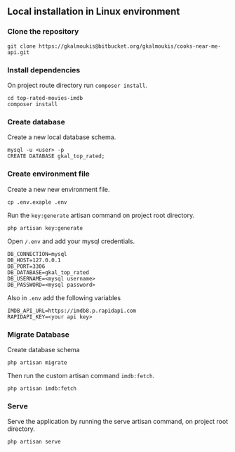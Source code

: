 ## Local installation in Linux environment

### Clone the repository
```
git clone https://gkalmoukis@bitbucket.org/gkalmoukis/cooks-near-me-api.git
```

### Install dependencies
On project route directory run `composer install`.

```
cd top-rated-movies-imdb
composer install
```

### Create database
Create a new local database schema.

```
mysql -u <user> -p
CREATE DATABASE gkal_top_rated;
```


### Create environment file

Create a new new environment file.

```
cp .env.exaple .env
```

Run the `key:generate` artisan command on project root directory.

```
php artisan key:generate
```


Open `/.env` and add your mysql credentials.

```
DB_CONNECTION=mysql
DB_HOST=127.0.0.1
DB_PORT=3306
DB_DATABASE=gkal_top_rated
DB_USERNAME=<mysql username>
DB_PASSWORD=<mysql password>
```

Also in `.env` add the following variables

```
IMDB_API_URL=https://imdb8.p.rapidapi.com
RAPIDAPI_KEY=<your api key>
```

### Migrate Database 

Create database schema 
```
php artisan migrate
```

Then run the custom artisan command `imdb:fetch`.
```
php artisan imdb:fetch
```

### Serve
Serve the application by running the serve artisan command, on project root directory.
```
php artisan serve
```